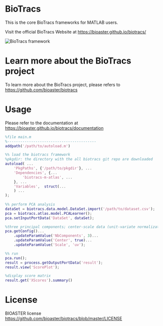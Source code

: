 # BioTracs

This is the core BioTracs frameworks for MATLAB users.

Visit the official BioTracs Website at https://bioaster.github.io/biotracs/

![BioTracs framework](https://bioaster.github.io/biotracs/static/img/biotracs-framework.png)

# Learn more about the BioTracs project

To learn more about the BioTracs project, please refers to https://github.com/bioaster/biotracs

# Usage

Please refer to the documentation at https://bioaster.github.io/biotracs/documentation


```matlab
%file main.m
%-----------------------------------------
addpath('/path/to/autoload.m')

%% load the biotracs framework
%pkgdir: the directory with the all biotracs git repo are downloaded
autoload( ...
	'PkgPaths', {'/path/to/pkgdir'}, ...
	'Dependencies', {...
		'biotracs-m-atlas', ...
	}, ...
	'Variables',  struct(...
	) ...
);
	
%% perform PCA analysis
dataSet = biotracs.data.model.DataSet.import('/path/to/dataset.csv');
pca = biotracs.atlas.model.PCALearner();
pca.setInputPortData('DataSet', dataSet);

%three principal components; center-scale data (unit-variate normalization)
pca.getConfig()...
	.updateParamValue('NbComponents', 3)...
	.updateParamValue('Center', true)...
	.updateParamValue('Scale', 'uv');

%% run
pca.run();
result = process.getOutputPortData('result');
result.view('ScorePlot');

%display score matrix
result.get('XScores').summary()
```

# License

BIOASTER license https://github.com/bioaster/biotracs/blob/master/LICENSE